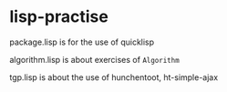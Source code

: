 lisp-practise
=============
package.lisp is for the use of quicklisp

algorithm.lisp is about exercises of `Algorithm`

tgp.lisp is about the use of hunchentoot, ht-simple-ajax
